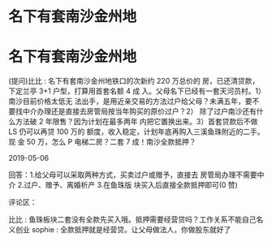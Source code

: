 # 名下有套南沙金州地

# 名下有套南沙金州地

(提问)比比 : 名下有套南沙金州地铁口的次新约 220 万总价的 房，已还清贷款，下定兰亭 3+1 户型，打算用首套名额 4 成 入。父母名下已经有一套天河员村。1）南沙目前价格太低无 法出手，是用近亲交易的方法过户给父母？未满五年，要不 要找中介办理还是直接去房管局按当年购买的原价过户？2） 除了过户南沙还有什么方法破 2 年限售？因为计划在最多两年 内把它置换出来。3）首套贷款后不做 LS 仍可以再贷 100 万的 额度，收入稳定，计划年底再购入三溪鱼珠附近的二手。现 金 50 万，怎么 P 电梯二房？二套 7 成！南沙全款抵押？

2019-05-06

回答：1.给父母可以采取两种方式，买卖过户或赠予，直接去 房管局办理不需要中介 2.过户、赠予、离婚析产 3.在鱼珠版 块买入后直接全款抵押即可(0 赞)

评论区：

比比 : 鱼珠板块二套没有全款先买入哦。抵押需要经营贷吗？工作关系不能自己名义创业 sophie : 全款抵押就是经营贷。让父母做法人，你做股东就好了